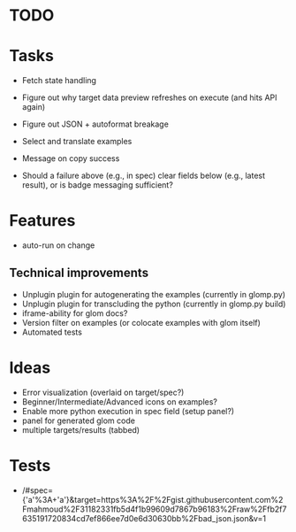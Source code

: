 # TODO

# Tasks

* Fetch state handling
* Figure out why target data preview refreshes on execute (and hits API again)
* Figure out JSON + autoformat breakage

* Select and translate examples
* Message on copy success
* Should a failure above (e.g., in spec) clear fields below (e.g., latest result), or is badge messaging sufficient?

# Features

* auto-run on change

## Technical improvements

* Unplugin plugin for autogenerating the examples (currently in glomp.py)
* Unplugin plugin for transcluding the python (currently in glomp.py build)
* iframe-ability for glom docs?
* Version filter on examples (or colocate examples with glom itself)
* Automated tests

# Ideas

* Error visualization (overlaid on target/spec?)
* Beginner/Intermediate/Advanced icons on examples?
* Enable more python execution in spec field (setup panel?)
* panel for generated glom code
* multiple targets/results (tabbed)

# Tests

* /#spec={'a'%3A+'a'}&target=https%3A%2F%2Fgist.githubusercontent.com%2Fmahmoud%2F31182331fb5d4f1b99609d7867b96183%2Fraw%2Ffb2f7635191720834cd7ef866ee7d0e6d30630bb%2Fbad_json.json&v=1